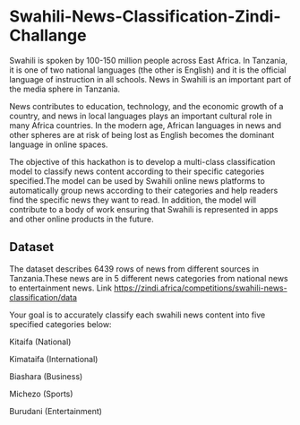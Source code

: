 # Swahili-News-Classification-Zindi-Challange

Swahili is spoken by 100-150 million people across East Africa. In Tanzania, it is one of two national languages (the other is English) and it is the official language of instruction in all schools. News in Swahili is an important part of the media sphere in Tanzania.

News contributes to education, technology, and the economic growth of a country, and news in local languages plays an important cultural role in many Africa countries. In the modern age, African languages in news and other spheres are at risk of being lost as English becomes the dominant language in online spaces.

The objective of this hackathon is to develop a multi-class classification model to classify news content according to their specific categories specified.The model can be used by Swahili online news platforms to automatically group news according to their categories and help readers find the specific news they want to read. In addition, the model will contribute to a body of work ensuring that Swahili is represented in apps and other online products in the future.

## Dataset
The dataset describes 6439 rows of news from different sources in Tanzania.These news are in 5 different news categories from national news to entertainment news.
Link https://zindi.africa/competitions/swahili-news-classification/data

Your goal is to accurately classify each swahili news content into five specified categories below:

Kitaifa (National)

Kimataifa (International)

Biashara (Business)

Michezo (Sports)

Burudani (Entertainment)

